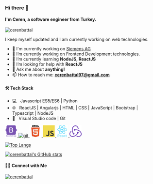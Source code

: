### Hi there 👋

<h4 align="left">I'm Ceren, a software engineer from Turkey.</h4>
<p  align="left"> <img src="https://komarev.com/ghpvc/?username=cerenbattal" alt="cerenbattal" /> </p>

<p>I keep myself updated and I am currently working on web technologies. 
  
- 🚀  I'm currently working on [Siemens AG](http://siemens.com)
- 🔭 I’m currently working on Frontend Development technologies.
- 🌱 I’m currently learning **NodeJS, ReactJS**
- 🤔 I’m looking for help with **ReactJS**
- 💬 Ask me about **anything!**
- 📫 How to reach me: **cerenbattal97@gmail.com**
  
 <h4>🛠 Tech Stack</h4>

- 💻 &nbsp; Javascript ES5/ES6 | Python
- 🌐 &nbsp; ReactJS | Angularjs | HTML | CSS | JavaScript | Bootstrap | Typescript | NodeJS 
- 🔧 &nbsp; Visual Studio code | Git

<p align="left"> <a href="https://getbootstrap.com" target="_blank"> <img src="https://raw.githubusercontent.com/devicons/devicon/master/icons/bootstrap/bootstrap-plain-wordmark.svg" alt="bootstrap" width="40" height="40"/> </a> <a href="https://www.w3schools.com/cs/" target="_blank">
  <a href="https://git-scm.com/" target="_blank"> <img src="https://www.vectorlogo.zone/logos/git-scm/git-scm-icon.svg" alt="git" width="40" height="40"/> </a> <a href="https://www.w3.org/html/" target="_blank"> <img src="https://raw.githubusercontent.com/devicons/devicon/master/icons/html5/html5-original-wordmark.svg" alt="html5" width="40" height="40"/> </a> <a href="https://www.java.com" target="_blank"> <img src="https://raw.githubusercontent.com/devicons/devicon/master/icons/javascript/javascript-original.svg" alt="javascript" width="40" height="40"/> </a> <a href="https://reactjs.org/" target="_blank"> <img src="https://raw.githubusercontent.com/devicons/devicon/master/icons/react/react-original-wordmark.svg" alt="react" width="40" height="40"/> </a> <a href="https://redux.js.org" target="_blank"> <img src="https://raw.githubusercontent.com/devicons/devicon/master/icons/redux/redux-original.svg" alt="redux" width="40" height="40"/> </a>
  
[![Top Langs](https://github-readme-stats.vercel.app/api/top-langs/?username=cerenbattal&layout=compact&text_color=daf7dc&bg_color=151515)](https://github.com/cerenbattal/github-readme-stats)
  
[![cerenbattal's GitHub stats](https://github-readme-stats.vercel.app/api?username=cerenbattal&show_icons=true&theme=dracula)](https://github.com/cerenbattal/github-readme-stats)

<h4> 🤝🏻 Connect with Me </h4>

<a href="https://linkedin.com/in/cerenbattal" target="blank"><img align="center" src="https://raw.githubusercontent.com/rahuldkjain/github-profile-readme-generator/master/src/images/icons/Social/linked-in-alt.svg" alt="cerenbattal" height="30" width="40" /></a>

